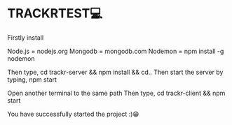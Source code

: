 # TRACKRTEST💻
Firstly install

Node.js = nodejs.org
Mongodb = mongodb.com
Nodemon = npm install -g nodemon

Then type,
cd trackr-server && npm install  && cd..
Then start the server by typing, npm start

Open another terminal to the same path
Then type, cd trackr-client && npm start

You have successfully started the project :)😁
